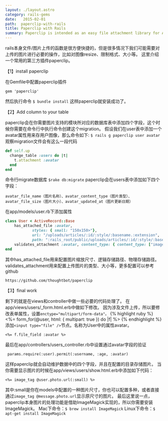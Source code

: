 ```yaml
---
layout: ./layout.astro
category: rails-gems
date:   2015-02-01
path:  paperclip-with-rails
title: Paperclip with Rails
summary: Paperclip is intended as an easy file attachment library for Active Record.
---
```

rails本身文件/图片上传的函数是很方便快捷的，但是很多情况下我们可能需要对上传的图片进行必要的操作，比如对图像resize、限制格式、大小等。
这里介绍一个常用的第三方插件paperclip。

【1】install paperclip

在Gemfile中配置paperclip插件

	gem 'paperclip'

然后执行命令
`$ bundle install`
这样paperclip就安装成功了。

【2】Add column to your table

paperclip会在你需要图片支持的模块所对应的数据库表中添加四个字段，这个时候你需要在命令行中执行命令创建这个migration。
假设我们在user表中添加一个avatar属性用来存用户图像，那么命令如下:
`$ rails g paperclip user avatar`
观察migration文件会有这么一段代码

```ruby
def self.up
  change_table :users do |t|
    t.attachment :avatar
  end
end
```
命令行migrate数据库
`$rake db:migrate`
paperclip会在users表中添加如下四个字段：
		
	avatar_file_name（图片名称）、avatar_content_type（图片类型）、avatar_file_size（图片大小）、avatar_updated_at（图片更新日期）

在app/models/user.rb下添加属性

```ruby
class User < ActiveRecord::Base
	has_attached_file :avatar, 
			styles: { small: "150x150>"},
			url: "/uploads/articles/:id/:style/:basename.:extension",
			path: ":rails_root/public/uploads/articles/:id/:style/:basename.:extension"
	validates_attachment :avatar, content_type: { content_type: ["image/jpg", "image/jpeg", "image/png", "image/gif"] }
end
```
其中has_attached_file用来配置图片缩放尺寸、逻辑存储路径、物理存储路径。validates_attachment用来配置上传图片的类型、大小等，更多配置可以参考github

	https://github.com/thoughtbot/paperclip
	
【3】final work

剩下的就是在views和controller中做一些必要的代码处理了。
在app/views/users/_form.html.erb中做如下修改。
因为涉及文件上传，所以要修改表单属性，设置`enctype="multipart/form-data"。`
{% highlight ruby %}
<%= form_for(@user, html: { multipart: true }) do |f| %>
{% endhighlight %}
添加`<input type="file" />`节点。名称为User中的属性avatar。

```
<%= f.file_field :avatar %>
```
最后在app/controllers/users_controller.rb中设置通过avatar字段的验证

```
 params.require(:user).permit(:username, :age, :avatar)
```
这样paperclip就会自动维护数据中的四个字段，并且在配置的目录存储图片。
当你需要显示图片的时候在app/views/users/show.html.erb中添加如下代码：

```
<%= image_tag @user.photo.url(:small) %>
```
其中:small是你在models中配置的一种图片尺寸，你也可以配置多种，或者直接通过`image_tag @message.photo.url`显示原尺寸的图片。
最后这里说一点，paperclip本身图片的处理功能是借助ImageMagick实现的，所以你需要安装ImageMagick。
Mac下命令：`$ brew install ImageMagick`
Linux下命令：`$ apt-get install ImageMagick`
